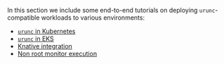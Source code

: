 In this section we include some end-to-end tutorials on deploying
`urunc`-compatible workloads to various environments:

- [`urunc` in Kubernetes](../tutorials/How-to-urunc-on-k8s)
- [`urunc` in EKS](../tutorials/eks-tutorial)
- [Knative integration](../tutorials/knative)
- [Non root monitor execution](../tutorials/Non-root-monitor-execution)
